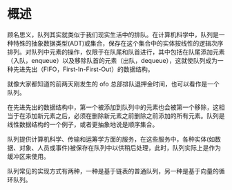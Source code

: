 # 概述

顾名思义，队列其实就类似于我们现实生活中的排队。在计算机科学中，队列是一种特殊的抽象数据类型(ADT)或集合，保存在这个集合中的实体按线性的逻辑次序排列。对队列中元素的操作，仅限于在队尾和队首进行，其中包括在队尾添加元素（入队，enqueue）以及移除队首的元素（出队，dequeue），这就使队列成为一种先进先出（FIFO，First-In-First-Out）的数据结构。

就像大家都知道的前两天刚发生的 ofo 总部排队退押金时间，也可以看作是一个队列。

在先进先出的数据结构中，第一个被添加到队列中的元素也会被第一个移除，这相当于在添加新元素之后，必须在删除新元素之前删除之前添加的所有元素。队列是线性数据结构的一个例子，或者更抽象地说是顺序集合。

队列提供计算机科学、传输和运筹学方面的服务，在这些服务中，各种实体(如数据、对象、人员或事件)被保存在队列中以供稍后处理，此时，队列实际上是作为缓冲区来使用。

队列常见的实现方式有两种，一种是基于链表的普通队列，另一种是基于向量的循环队列。

